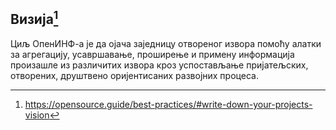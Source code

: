 ## Визија[^1]

Циљ ОпенИНФ-а је да ојача заједницу отвореног извора помоћу алатки за
агрегацију, усавршавање, проширење и примену информација произашле из различитих
извора кроз успостављање пријатељских, отворених, друштвено оријентисаних
развојних процеса.

<!-- BEGIN LINK DEFINITIONS -->

[^1]: <https://opensource.guide/best-practices/#write-down-your-projects-vision>

<!-- END LINK DEFINITIONS -->
